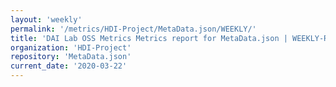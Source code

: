 ```yaml
---
layout: 'weekly'
permalink: '/metrics/HDI-Project/MetaData.json/WEEKLY/'
title: 'DAI Lab OSS Metrics Metrics report for MetaData.json | WEEKLY-REPORT-2020-03-22'
organization: 'HDI-Project'
repository: 'MetaData.json'
current_date: '2020-03-22'
---
```

